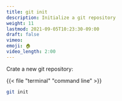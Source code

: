 ```yaml
---
title: git init
description: Initialize a git repository
weight: 11
lastmod: 2021-09-05T10:23:30-09:00
draft: false
vimeo: 
emoji: 🏠
video_length: 2:00
---
```


Crate a new git repository:

{{< file "terminal" "command line" >}}
```bash
git init
```

